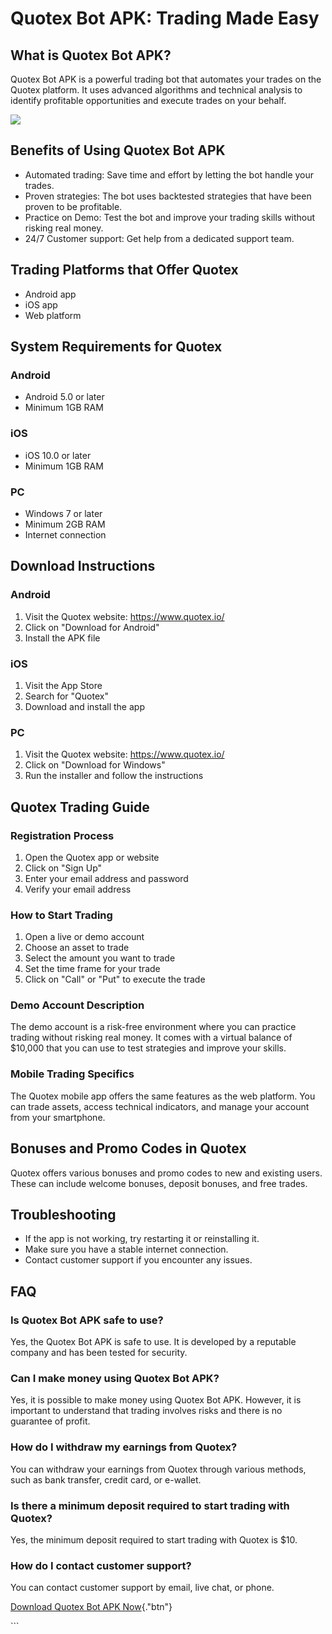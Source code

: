 # Quotex Bot APK: Trading Made Easy

## What is Quotex Bot APK?

Quotex Bot APK is a powerful trading bot that automates your trades on
the Quotex platform. It uses advanced algorithms and technical analysis
to identify profitable opportunities and execute trades on your behalf.

[![](https://static.quotex.io/files/1_en/300_250.jpg)](https://traff.sbs/brokerqxsignupf)

## Benefits of Using Quotex Bot APK

-   Automated trading: Save time and effort by letting the bot handle
    your trades.
-   Proven strategies: The bot uses backtested strategies that have been
    proven to be profitable.
-   Practice on Demo: Test the bot and improve your trading skills
    without risking real money.
-   24/7 Customer support: Get help from a dedicated support team.

## Trading Platforms that Offer Quotex

-   Android app
-   iOS app
-   Web platform

## System Requirements for Quotex

### Android

-   Android 5.0 or later
-   Minimum 1GB RAM

### iOS

-   iOS 10.0 or later
-   Minimum 1GB RAM

### PC

-   Windows 7 or later
-   Minimum 2GB RAM
-   Internet connection

## Download Instructions

### Android

1.  Visit the Quotex website: https://www.quotex.io/
2.  Click on "Download for Android"
3.  Install the APK file

### iOS

1.  Visit the App Store
2.  Search for "Quotex"
3.  Download and install the app

### PC

1.  Visit the Quotex website: https://www.quotex.io/
2.  Click on "Download for Windows"
3.  Run the installer and follow the instructions

## Quotex Trading Guide

### Registration Process

1.  Open the Quotex app or website
2.  Click on "Sign Up"
3.  Enter your email address and password
4.  Verify your email address

### How to Start Trading

1.  Open a live or demo account
2.  Choose an asset to trade
3.  Select the amount you want to trade
4.  Set the time frame for your trade
5.  Click on "Call" or "Put" to execute the trade

### Demo Account Description

The demo account is a risk-free environment where you can practice
trading without risking real money. It comes with a virtual balance of
\$10,000 that you can use to test strategies and improve your skills.

### Mobile Trading Specifics

The Quotex mobile app offers the same features as the web platform. You
can trade assets, access technical indicators, and manage your account
from your smartphone.

## Bonuses and Promo Codes in Quotex

Quotex offers various bonuses and promo codes to new and existing users.
These can include welcome bonuses, deposit bonuses, and free trades.

## Troubleshooting

-   If the app is not working, try restarting it or reinstalling it.
-   Make sure you have a stable internet connection.
-   Contact customer support if you encounter any issues.

## FAQ

### Is Quotex Bot APK safe to use?

Yes, the Quotex Bot APK is safe to use. It is developed by a reputable
company and has been tested for security.

### Can I make money using Quotex Bot APK?

Yes, it is possible to make money using Quotex Bot APK. However, it is
important to understand that trading involves risks and there is no
guarantee of profit.

### How do I withdraw my earnings from Quotex?

You can withdraw your earnings from Quotex through various methods, such
as bank transfer, credit card, or e-wallet.

### Is there a minimum deposit required to start trading with Quotex?

Yes, the minimum deposit required to start trading with Quotex is \$10.

### How do I contact customer support?

You can contact customer support by email, live chat, or phone.

[Download Quotex Bot APK
Now](\%22https://traff.sbs/quotexonelink\%22){."btn"}

\`\`\`

